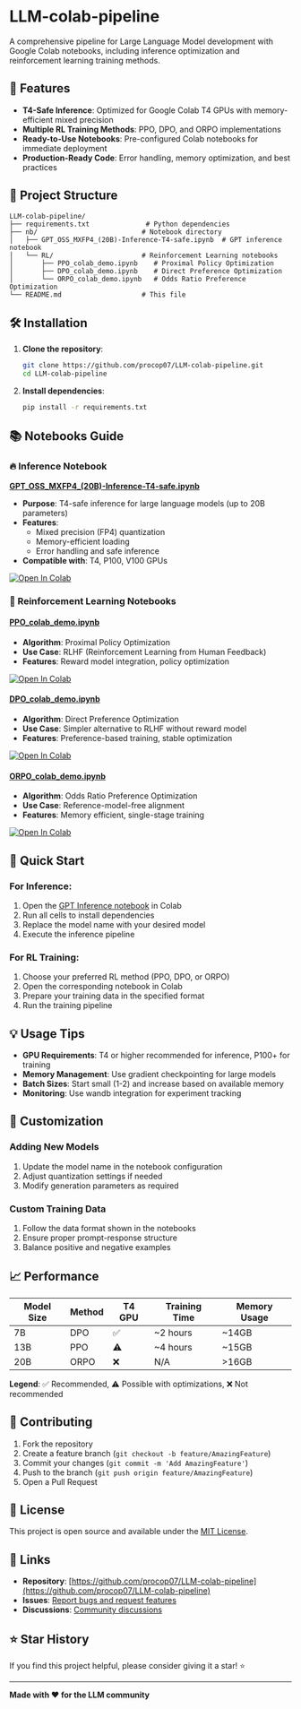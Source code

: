 # LLM-colab-pipeline

A comprehensive pipeline for Large Language Model development with Google Colab notebooks, including inference optimization and reinforcement learning training methods.

## 🚀 Features

- **T4-Safe Inference**: Optimized for Google Colab T4 GPUs with memory-efficient mixed precision
- **Multiple RL Training Methods**: PPO, DPO, and ORPO implementations
- **Ready-to-Use Notebooks**: Pre-configured Colab notebooks for immediate deployment
- **Production-Ready Code**: Error handling, memory optimization, and best practices

## 📁 Project Structure

```
LLM-colab-pipeline/
├── requirements.txt              # Python dependencies
├── nb/                          # Notebook directory
│   ├── GPT_OSS_MXFP4_(20B)-Inference-T4-safe.ipynb  # GPT inference notebook
│   └── RL/                      # Reinforcement Learning notebooks
│       ├── PPO_colab_demo.ipynb    # Proximal Policy Optimization
│       ├── DPO_colab_demo.ipynb    # Direct Preference Optimization
│       └── ORPO_colab_demo.ipynb   # Odds Ratio Preference Optimization
└── README.md                    # This file
```

## 🛠️ Installation

1. **Clone the repository**:
   ```bash
   git clone https://github.com/procop07/LLM-colab-pipeline.git
   cd LLM-colab-pipeline
   ```

2. **Install dependencies**:
   ```bash
   pip install -r requirements.txt
   ```

## 📚 Notebooks Guide

### 🔥 Inference Notebook

**[GPT_OSS_MXFP4_(20B)-Inference-T4-safe.ipynb](./nb/GPT_OSS_MXFP4_(20B)-Inference-T4-safe.ipynb)**

- **Purpose**: T4-safe inference for large language models (up to 20B parameters)
- **Features**: 
  - Mixed precision (FP4) quantization
  - Memory-efficient loading
  - Error handling and safe inference
- **Compatible with**: T4, P100, V100 GPUs

[![Open In Colab](https://colab.research.google.com/assets/colab-badge.svg)](https://colab.research.google.com/github/procop07/LLM-colab-pipeline/blob/main/nb/GPT_OSS_MXFP4_(20B)-Inference-T4-safe.ipynb)

### 🎯 Reinforcement Learning Notebooks

#### **[PPO_colab_demo.ipynb](./nb/RL/PPO_colab_demo.ipynb)**

- **Algorithm**: Proximal Policy Optimization
- **Use Case**: RLHF (Reinforcement Learning from Human Feedback)
- **Features**: Reward model integration, policy optimization

[![Open In Colab](https://colab.research.google.com/assets/colab-badge.svg)](https://colab.research.google.com/github/procop07/LLM-colab-pipeline/blob/main/nb/RL/PPO_colab_demo.ipynb)

#### **[DPO_colab_demo.ipynb](./nb/RL/DPO_colab_demo.ipynb)**

- **Algorithm**: Direct Preference Optimization
- **Use Case**: Simpler alternative to RLHF without reward model
- **Features**: Preference-based training, stable optimization

[![Open In Colab](https://colab.research.google.com/assets/colab-badge.svg)](https://colab.research.google.com/github/procop07/LLM-colab-pipeline/blob/main/nb/RL/DPO_colab_demo.ipynb)

#### **[ORPO_colab_demo.ipynb](./nb/RL/ORPO_colab_demo.ipynb)**

- **Algorithm**: Odds Ratio Preference Optimization
- **Use Case**: Reference-model-free alignment
- **Features**: Memory efficient, single-stage training

[![Open In Colab](https://colab.research.google.com/assets/colab-badge.svg)](https://colab.research.google.com/github/procop07/LLM-colab-pipeline/blob/main/nb/RL/ORPO_colab_demo.ipynb)

## 🚦 Quick Start

### For Inference:
1. Open the [GPT Inference notebook](./nb/GPT_OSS_MXFP4_(20B)-Inference-T4-safe.ipynb) in Colab
2. Run all cells to install dependencies
3. Replace the model name with your desired model
4. Execute the inference pipeline

### For RL Training:
1. Choose your preferred RL method (PPO, DPO, or ORPO)
2. Open the corresponding notebook in Colab
3. Prepare your training data in the specified format
4. Run the training pipeline

## 💡 Usage Tips

- **GPU Requirements**: T4 or higher recommended for inference, P100+ for training
- **Memory Management**: Use gradient checkpointing for large models
- **Batch Sizes**: Start small (1-2) and increase based on available memory
- **Monitoring**: Use wandb integration for experiment tracking

## 🔧 Customization

### Adding New Models
1. Update the model name in the notebook configuration
2. Adjust quantization settings if needed
3. Modify generation parameters as required

### Custom Training Data
1. Follow the data format shown in the notebooks
2. Ensure proper prompt-response structure
3. Balance positive and negative examples

## 📈 Performance

| Model Size | Method | T4 GPU | Training Time | Memory Usage |
|------------|--------|---------|---------------|-------------|
| 7B         | DPO    | ✅      | ~2 hours      | ~14GB       |
| 13B        | PPO    | ⚠️      | ~4 hours      | ~15GB       |
| 20B        | ORPO   | ❌      | N/A           | >16GB       |

**Legend**: ✅ Recommended, ⚠️ Possible with optimizations, ❌ Not recommended

## 🤝 Contributing

1. Fork the repository
2. Create a feature branch (`git checkout -b feature/AmazingFeature`)
3. Commit your changes (`git commit -m 'Add AmazingFeature'`)
4. Push to the branch (`git push origin feature/AmazingFeature`)
5. Open a Pull Request

## 📄 License

This project is open source and available under the [MIT License](LICENSE).

## 🔗 Links

- **Repository**: [https://github.com/procop07/LLM-colab-pipeline](https://github.com/procop07/LLM-colab-pipeline)
- **Issues**: [Report bugs and request features](https://github.com/procop07/LLM-colab-pipeline/issues)
- **Discussions**: [Community discussions](https://github.com/procop07/LLM-colab-pipeline/discussions)

## ⭐ Star History

If you find this project helpful, please consider giving it a star! ⭐

---

**Made with ❤️ for the LLM community**
